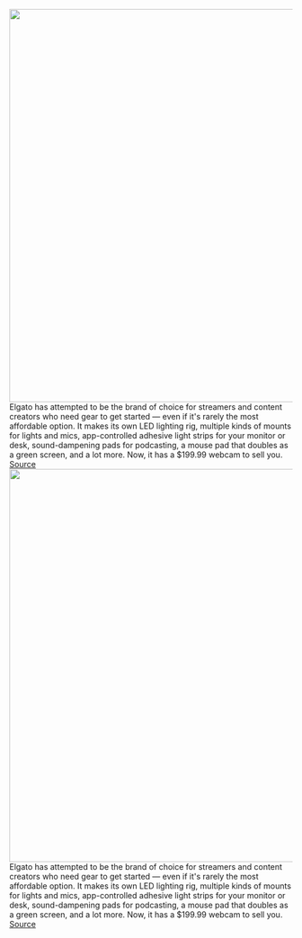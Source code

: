 <img src='https://cdn.vox-cdn.com/thumbor/j_iDQp3GVU0WG_kd1bZ5X5xasPo=/0x0:2594x1730/1200x800/filters:focal(1090x658:1504x1072)/cdn.vox-cdn.com/uploads/chorus_image/image/69587299/facecamhero.0.jpg' width='700px' /><br/>
Elgato has attempted to be the brand of choice for streamers and content creators who need gear to get started — even if it's rarely the most affordable option. It makes its own LED lighting rig, multiple kinds of mounts for lights and mics, app-controlled adhesive light strips for your monitor or desk, sound-dampening pads for podcasting, a mouse pad that doubles as a green screen, and a lot more. Now, it has a $199.99 webcam to sell you.
<a href='https://www.theverge.com/2021/7/15/22568273/elgato-facecam-webcam-price-features-streaming-1080p'> Source <a/><img src='https://cdn.vox-cdn.com/thumbor/j_iDQp3GVU0WG_kd1bZ5X5xasPo=/0x0:2594x1730/1200x800/filters:focal(1090x658:1504x1072)/cdn.vox-cdn.com/uploads/chorus_image/image/69587299/facecamhero.0.jpg' width='700px' /><br/>
Elgato has attempted to be the brand of choice for streamers and content creators who need gear to get started — even if it's rarely the most affordable option. It makes its own LED lighting rig, multiple kinds of mounts for lights and mics, app-controlled adhesive light strips for your monitor or desk, sound-dampening pads for podcasting, a mouse pad that doubles as a green screen, and a lot more. Now, it has a $199.99 webcam to sell you.
<a href='https://www.theverge.com/2021/7/15/22568273/elgato-facecam-webcam-price-features-streaming-1080p'> Source <a/>